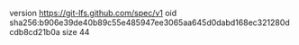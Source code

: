 version https://git-lfs.github.com/spec/v1
oid sha256:b906e39de40b89c55e485947ee3065aa645d0dabd168ec321280dcdb8cd21b0a
size 44
